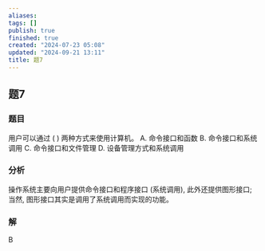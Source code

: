 ```yaml
---
aliases: 
tags: []
publish: true
finished: true
created: "2024-07-23 05:08"
updated: "2024-09-21 13:11"
title: 题7
---
```


## 题7
### 题目
用户可以通过 ( ) 两种方式来使用计算机。
A. 命令接口和函数 B. 命令接口和系统调用
C. 命令接口和文件管理 D. 设备管理方式和系统调用
### 分析
操作系统主要向用户提供命令接口和程序接口 (系统调用), 此外还提供图形接口; 当然, 图形接口其实是调用了系统调用而实现的功能。
### 解
B